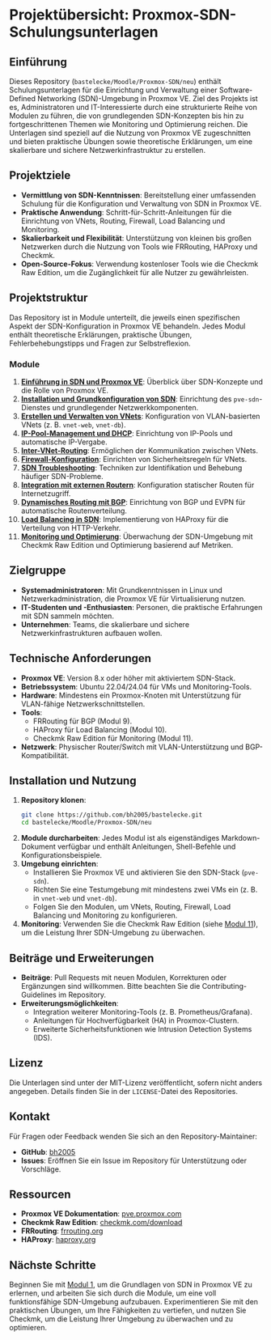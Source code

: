 # Projektübersicht: Proxmox-SDN-Schulungsunterlagen

## Einführung
Dieses Repository (`bastelecke/Moodle/Proxmox-SDN/neu`) enthält Schulungsunterlagen für die Einrichtung und Verwaltung einer Software-Defined Networking (SDN)-Umgebung in Proxmox VE. Ziel des Projekts ist es, Administratoren und IT-Interessierte durch eine strukturierte Reihe von Modulen zu führen, die von grundlegenden SDN-Konzepten bis hin zu fortgeschrittenen Themen wie Monitoring und Optimierung reichen. Die Unterlagen sind speziell auf die Nutzung von Proxmox VE zugeschnitten und bieten praktische Übungen sowie theoretische Erklärungen, um eine skalierbare und sichere Netzwerkinfrastruktur zu erstellen.

## Projektziele
- **Vermittlung von SDN-Kenntnissen**: Bereitstellung einer umfassenden Schulung für die Konfiguration und Verwaltung von SDN in Proxmox VE.
- **Praktische Anwendung**: Schritt-für-Schritt-Anleitungen für die Einrichtung von VNets, Routing, Firewall, Load Balancing und Monitoring.
- **Skalierbarkeit und Flexibilität**: Unterstützung von kleinen bis großen Netzwerken durch die Nutzung von Tools wie FRRouting, HAProxy und Checkmk.
- **Open-Source-Fokus**: Verwendung kostenloser Tools wie die Checkmk Raw Edition, um die Zugänglichkeit für alle Nutzer zu gewährleisten.

## Projektstruktur
Das Repository ist in Module unterteilt, die jeweils einen spezifischen Aspekt der SDN-Konfiguration in Proxmox VE behandeln. Jedes Modul enthält theoretische Erklärungen, praktische Übungen, Fehlerbehebungstipps und Fragen zur Selbstreflexion.

### Module
1. **[Einführung in SDN und Proxmox VE](https://github.com/bh2005/bastelecke/blob/main/Moodle/Proxmox-SDN/neu/01_Einfuehrung_SDN_Proxmox.md)**: Überblick über SDN-Konzepte und die Rolle von Proxmox VE.
2. **[Installation und Grundkonfiguration von SDN](https://github.com/bh2005/bastelecke/blob/main/Moodle/Proxmox-SDN/neu/02_Installation_Grundkonfiguration_SDN.md)**: Einrichtung des `pve-sdn`-Dienstes und grundlegender Netzwerkkomponenten.
3. **[Erstellen und Verwalten von VNets](https://github.com/bh2005/bastelecke/blob/main/Moodle/Proxmox-SDN/neu/03_VNets_Erstellen_Verwalten.md)**: Konfiguration von VLAN-basierten VNets (z. B. `vnet-web`, `vnet-db`).
4. **[IP-Pool-Management und DHCP](https://github.com/bh2005/bastelecke/blob/main/Moodle/Proxmox-SDN/neu/04_IP_Pool_DHCP.md)**: Einrichtung von IP-Pools und automatische IP-Vergabe.
5. **[Inter-VNet-Routing](https://github.com/bh2005/bastelecke/blob/main/Moodle/Proxmox-SDN/neu/05_Inter_VNet_Routing.md)**: Ermöglichen der Kommunikation zwischen VNets.
6. **[Firewall-Konfiguration](https://github.com/bh2005/bastelecke/blob/main/Moodle/Proxmox-SDN/neu/06_Firewall_Konfiguration.md)**: Einrichten von Sicherheitsregeln für VNets.
7. **[SDN Troubleshooting](https://github.com/bh2005/bastelecke/blob/main/Moodle/Proxmox-SDN/neu/07_SDN_Troubleshooting.md)**: Techniken zur Identifikation und Behebung häufiger SDN-Probleme.
8. **[Integration mit externen Routern](https://github.com/bh2005/bastelecke/blob/main/Moodle/Proxmox-SDN/neu/08_Integration_Externe_Router.md)**: Konfiguration statischer Routen für Internetzugriff.
9. **[Dynamisches Routing mit BGP](https://github.com/bh2005/bastelecke/blob/main/Moodle/Proxmox-SDN/neu/09_Dynamisches_Routing_BGP.md)**: Einrichtung von BGP und EVPN für automatische Routenverteilung.
10. **[Load Balancing in SDN](https://github.com/bh2005/bastelecke/blob/main/Moodle/Proxmox-SDN/neu/10_Load_Balancing_SDN.md)**: Implementierung von HAProxy für die Verteilung von HTTP-Verkehr.
11. **[Monitoring und Optimierung](https://github.com/bh2005/bastelecke/blob/main/Moodle/Proxmox-SDN/neu/11_Monitoring_Optimierung.md)**: Überwachung der SDN-Umgebung mit Checkmk Raw Edition und Optimierung basierend auf Metriken.

## Zielgruppe
- **Systemadministratoren**: Mit Grundkenntnissen in Linux und Netzwerkadministration, die Proxmox VE für Virtualisierung nutzen.
- **IT-Studenten und -Enthusiasten**: Personen, die praktische Erfahrungen mit SDN sammeln möchten.
- **Unternehmen**: Teams, die skalierbare und sichere Netzwerkinfrastrukturen aufbauen wollen.

## Technische Anforderungen
- **Proxmox VE**: Version 8.x oder höher mit aktiviertem SDN-Stack.
- **Betriebssystem**: Ubuntu 22.04/24.04 für VMs und Monitoring-Tools.
- **Hardware**: Mindestens ein Proxmox-Knoten mit Unterstützung für VLAN-fähige Netzwerkschnittstellen.
- **Tools**:
  - FRRouting für BGP (Modul 9).
  - HAProxy für Load Balancing (Modul 10).
  - Checkmk Raw Edition für Monitoring (Modul 11).
- **Netzwerk**: Physischer Router/Switch mit VLAN-Unterstützung und BGP-Kompatibilität.

## Installation und Nutzung
1. **Repository klonen**:
   ```bash
   git clone https://github.com/bh2005/bastelecke.git
   cd bastelecke/Moodle/Proxmox-SDN/neu
   ```
2. **Module durcharbeiten**: Jedes Modul ist als eigenständiges Markdown-Dokument verfügbar und enthält Anleitungen, Shell-Befehle und Konfigurationsbeispiele.
3. **Umgebung einrichten**:
   - Installieren Sie Proxmox VE und aktivieren Sie den SDN-Stack (`pve-sdn`).
   - Richten Sie eine Testumgebung mit mindestens zwei VMs ein (z. B. in `vnet-web` und `vnet-db`).
   - Folgen Sie den Modulen, um VNets, Routing, Firewall, Load Balancing und Monitoring zu konfigurieren.
4. **Monitoring**: Verwenden Sie die Checkmk Raw Edition (siehe [Modul 11](https://github.com/bh2005/bastelecke/blob/main/Moodle/Proxmox-SDN/neu/11_Monitoring_Optimierung.md)), um die Leistung Ihrer SDN-Umgebung zu überwachen.

## Beiträge und Erweiterungen
- **Beiträge**: Pull Requests mit neuen Modulen, Korrekturen oder Ergänzungen sind willkommen. Bitte beachten Sie die Contributing-Guidelines im Repository.
- **Erweiterungsmöglichkeiten**:
  - Integration weiterer Monitoring-Tools (z. B. Prometheus/Grafana).
  - Anleitungen für Hochverfügbarkeit (HA) in Proxmox-Clustern.
  - Erweiterte Sicherheitsfunktionen wie Intrusion Detection Systems (IDS).

## Lizenz
Die Unterlagen sind unter der MIT-Lizenz veröffentlicht, sofern nicht anders angegeben. Details finden Sie in der `LICENSE`-Datei des Repositories.

## Kontakt
Für Fragen oder Feedback wenden Sie sich an den Repository-Maintainer:
- **GitHub**: [bh2005](https://github.com/bh2005)
- **Issues**: Eröffnen Sie ein Issue im Repository für Unterstützung oder Vorschläge.

## Ressourcen
- **Proxmox VE Dokumentation**: [pve.proxmox.com](https://pve.proxmox.com)
- **Checkmk Raw Edition**: [checkmk.com/download](https://checkmk.com/download)
- **FRRouting**: [frrouting.org](https://frrouting.org)
- **HAProxy**: [haproxy.org](https://www.haproxy.org)

## Nächste Schritte
Beginnen Sie mit [Modul 1](https://github.com/bh2005/bastelecke/blob/main/Moodle/Proxmox-SDN/neu/01_Einfuehrung_SDN_Proxmox.md), um die Grundlagen von SDN in Proxmox VE zu erlernen, und arbeiten Sie sich durch die Module, um eine voll funktionsfähige SDN-Umgebung aufzubauen. Experimentieren Sie mit den praktischen Übungen, um Ihre Fähigkeiten zu vertiefen, und nutzen Sie Checkmk, um die Leistung Ihrer Umgebung zu überwachen und zu optimieren.